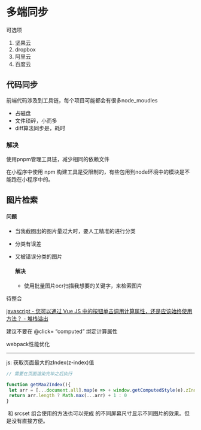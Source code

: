 # 多端同步 #

可选项

1. 坚果云
2. dropbox
3. 阿里云
4. 百度云





## 代码同步 ##

前端代码涉及到工具链，每个项目可能都会有很多node_moudles

- 占磁盘
- 文件琐碎，小而多
- diff算法同步是，耗时

### 解决 ###

使用pnpm管理工具链，减少相同的依赖文件







在小程序中使用 npm 构建工具是受限制的，有些包用到node环境中的模块是不能跑在小程序中的。







## 图片检索 ##

#### 		问题 ####

- 当我截图出的图片量过大时，要人工精准的进行分类

- 分类有误差

- 又被错误分类的图片

    #### 解决 ####

    - 使用批量图片ocr扫描我想要的关键字，来检索图片

    

    





待整合

[javascript - 您可以通过 Vue JS 中的按钮单击调用计算属性，还是应该始终使用方法？ - 堆栈溢出](https://stackoverflow.com/questions/61063602/can-you-call-a-computed-property-from-a-button-click-in-vue-js-or-should-you-alw)

 

建议不要在 @click= “computed” 绑定计算属性



webpack性能优化

















<hr>

js: 获取页面最大的zIndex(z-index)值

```js
// 需要在页面渲染完毕之后执行

function getMaxZIndex(){
 let arr = [...document.all].map(e => + window.getComputedStyle(e).zIndex || 0);
 return arr.length ? Math.max(...arr) + 1 : 0
}
```





<img> 和 srcset 组合使用的方法也可以完成 <picture>的不同屏幕尺寸显示不同图片的效果。但是没有直接<picture>方便。